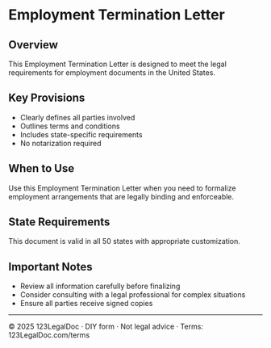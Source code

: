 # Employment Termination Letter

## Overview

This Employment Termination Letter is designed to meet the legal requirements for employment documents in the United States.

## Key Provisions

- Clearly defines all parties involved
- Outlines terms and conditions
- Includes state-specific requirements
- No notarization required

## When to Use

Use this Employment Termination Letter when you need to formalize employment arrangements that are legally binding and enforceable.

## State Requirements

This document is valid in all 50 states with appropriate customization.

## Important Notes

- Review all information carefully before finalizing
- Consider consulting with a legal professional for complex situations
- Ensure all parties receive signed copies

---

© 2025 123LegalDoc · DIY form · Not legal advice · Terms: 123LegalDoc.com/terms
